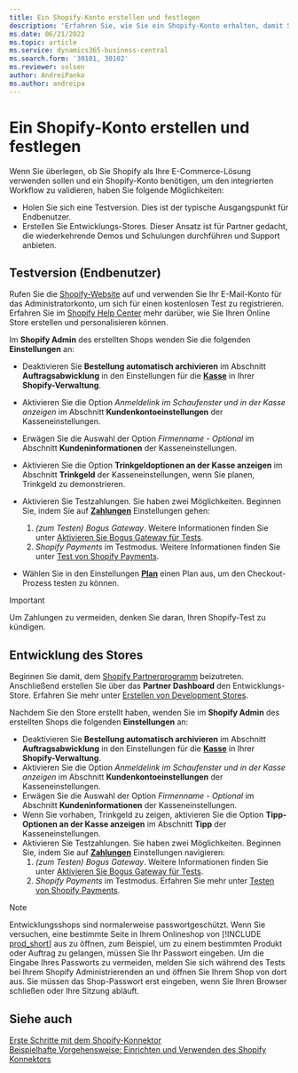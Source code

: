 ```yaml
---
title: Ein Shopify-Konto erstellen und festlegen
description: 'Erfahren Sie, wie Sie ein Shopify-Konto erhalten, damit Sie den Workflow für die Integration von Shopify und Business Central demonstrieren können.'
ms.date: 06/21/2022
ms.topic: article
ms.service: dynamics365-business-central
ms.search.form: '30101, 30102'
ms.reviewer: solsen
author: AndreiPanko
ms.author: andreipa
---
```


# <a name="create-and-set-up-a-shopify-account" />Ein Shopify-Konto erstellen und festlegen

Wenn Sie überlegen, ob Sie Shopify als Ihre E-Commerce-Lösung verwenden sollen und ein Shopify-Konto benötigen, um den integrierten Workflow zu validieren, haben Sie folgende Möglichkeiten:

- Holen Sie sich eine Testversion. Dies ist der typische Ausgangspunkt für Endbenutzer.  
- Erstellen Sie Entwicklungs-Stores. Dieser Ansatz ist für Partner gedacht, die wiederkehrende Demos und Schulungen durchführen und Support anbieten.

## <a name="trial-end-user" />Testversion (Endbenutzer)

Rufen Sie die [Shopify-Website](https://www.shopify.com) auf und verwenden Sie Ihr E-Mail-Konto für das Administratorkonto, um sich für einen kostenlosen Test zu registrieren. Erfahren Sie im [Shopify Help Center](https://help.shopify.com/) mehr darüber, wie Sie Ihren Online Store erstellen und personalisieren können.

Im **Shopify Admin** des erstellten Shops wenden Sie die folgenden **Einstellungen** an:

- Deaktivieren Sie **Bestellung automatisch archivieren** im Abschnitt **Auftragsabwicklung** in den Einstellungen für die [**Kasse**](https://www.shopify.com/admin/settings/checkout) in Ihrer **Shopify-Verwaltung**.
- Aktivieren Sie die Option *Anmeldelink im Schaufenster und in der Kasse anzeigen* im Abschnitt **Kundenkontoeinstellungen** der Kasseneinstellungen.
- Erwägen Sie die Auswahl der Option *Firmenname - Optional* im Abschnitt **Kundeninformationen** der Kasseneinstellungen.
- Aktivieren Sie die Option **Trinkgeldoptionen an der Kasse anzeigen** im Abschnitt **Trinkgeld** der Kasseneinstellungen, wenn Sie planen, Trinkgeld zu demonstrieren.
- Aktivieren Sie Testzahlungen. Sie haben zwei Möglichkeiten. Beginnen Sie, indem Sie auf [**Zahlungen**](https://www.shopify.com/admin/settings/payments) Einstellungen gehen:  
  1. *(zum Testen) Bogus Gateway*. Weitere Informationen finden Sie unter [Aktivieren Sie Bogus Gateway für Tests](https://help.shopify.com/en/manual/checkout-settings/test-orders#place-a-test-order-by-simulating-a-transaction).
  2. *Shopify Payments* im Testmodus. Weitere Informationen finden Sie unter [Test von Shopify Payments](https://help.shopify.com/en/manual/payments/shopify-payments/testing-shopify-payments).

- Wählen Sie in den Einstellungen [**Plan**](https://www.shopify.com/admin/settings/plan) einen Plan aus, um den Checkout-Prozess testen zu können.

> [!Important]  
> Um Zahlungen zu vermeiden, denken Sie daran, Ihren Shopify-Test zu kündigen.

## <a name="development-store" />Entwicklung des Stores

Beginnen Sie damit, dem [Shopify Partnerprogramm](https://help.shopify.com/partners/about) beizutreten. Anschließend erstellen Sie über das **Partner Dashboard** den Entwicklungs-Store. Erfahren Sie mehr unter [Erstellen von Development Stores](https://help.shopify.com/partners/dashboard/managing-stores/development-stores).

Nachdem Sie den Store erstellt haben, wenden Sie im **Shopify Admin** des erstellten Shops die folgenden **Einstellungen** an:

- Deaktivieren Sie **Bestellung automatisch archivieren** im Abschnitt **Auftragsabwicklung** in den Einstellungen für die [**Kasse**](https://www.shopify.com/admin/settings/checkout) in Ihrer **Shopify-Verwaltung**.
- Aktivieren Sie die Option *Anmeldelink im Schaufenster und in der Kasse anzeigen* im Abschnitt **Kundenkontoeinstellungen** der Kasseneinstellungen.
- Erwägen Sie die Auswahl der Option *Firmenname - Optional* im Abschnitt **Kundeninformationen** der Kasseneinstellungen.
- Wenn Sie vorhaben, Trinkgeld zu zeigen, aktivieren Sie die Option **Tipp-Optionen an der Kasse anzeigen** im Abschnitt **Tipp** der Kasseneinstellungen.
- Aktivieren Sie Testzahlungen. Sie haben zwei Möglichkeiten. Beginnen Sie, indem Sie auf [**Zahlungen**](https://www.shopify.com/admin/settings/payments) Einstellungen navigieren:  
  1. *(zum Testen) Bogus Gateway*. Weitere Informationen finden Sie unter [Aktivieren Sie Bogus Gateway für Tests](https://help.shopify.com/en/manual/checkout-settings/test-orders#place-a-test-order-by-simulating-a-transaction).
  2. *Shopify Payments* im Testmodus. Erfahren Sie mehr unter [Testen von Shopify Payments](https://help.shopify.com/en/manual/payments/shopify-payments/testing-shopify-payments).

> [!Note]  
> Entwicklungsshops sind normalerweise passwortgeschützt. Wenn Sie versuchen, eine bestimmte Seite in Ihrem Onlineshop von [!INCLUDE [prod_short](../includes/prod_short.md)] aus zu öffnen, zum Beispiel, um zu einem bestimmten Produkt oder Auftrag zu gelangen, müssen Sie Ihr Passwort eingeben. Um die Eingabe Ihres Passworts zu vermeiden, melden Sie sich während des Tests bei Ihrem Shopify Administrierenden an und öffnen Sie Ihrem Shop von dort aus. Sie müssen das Shop-Passwort erst eingeben, wenn Sie Ihren Browser schließen oder Ihre Sitzung abläuft.  

## <a name="see-also" />Siehe auch

[Erste Schritte mit dem Shopify-Konnektor](get-started.md)  
[Beispielhafte Vorgehensweise: Einrichten und Verwenden des Shopify Konnektors](walkthrough-setting-up-and-using-shopify.md)
